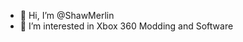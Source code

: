 - 👋 Hi, I’m @ShawMerlin
- 👀 I’m interested in Xbox 360 Modding and Software


<!---
ShawMerlin/ShawMerlin is a ✨ special ✨ repository because its `README.md` (this file) appears on your GitHub profile.
You can click the Preview link to take a look at your changes.
--->
